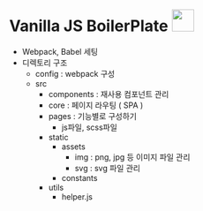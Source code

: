 # Vanilla JS BoilerPlate <img src="https://emoji.discord.st/emojis/BlobPhinging.png" width="40px">

- Webpack, Babel 세팅
- 디렉토리 구조
  - config : webpack 구성
  - src
    - components : 재사용 컴포넌트 관리
    - core : 페이지 라우팅 ( SPA )
    - pages : 기능별로 구성하기
      - js파일, scss파일
    - static 
      - assets
        - img : png, jpg 등 이미지 파일 관리
        - svg : svg 파일 관리
      - constants
    - utils
      - helper.js
